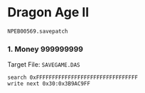 #  Dragon Age  II 

`NPEB00569.savepatch`

### 1. Money 999999999

Target File: `SAVEGAME.DAS`

```
search 0xFFFFFFFFFFFFFFFFFFFFFFFFFFFFFFFF
write next 0x30:0x3B9AC9FF
```


